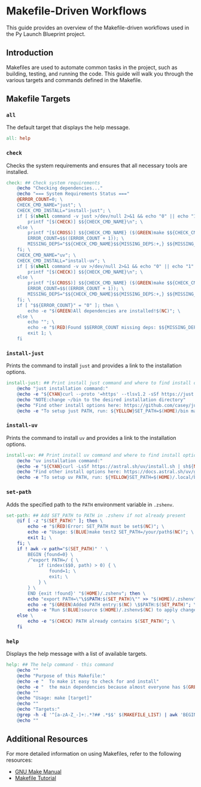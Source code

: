 # Makefile-Driven Workflows

This guide provides an overview of the Makefile-driven workflows used in the Py Launch Blueprint project.

## Introduction

Makefiles are used to automate common tasks in the project, such as building, testing, and running the code. This guide will walk you through the various targets and commands defined in the Makefile.

## Makefile Targets

### `all`

The default target that displays the help message.

```makefile
all: help
```

### `check`

Checks the system requirements and ensures that all necessary tools are installed.

```makefile
check: ## Check system requirements
	@echo "Checking dependencies..."
	@echo "=== System Requirements Status ==="
	@ERROR_COUNT=0; \
	CHECK_CMD_NAME="just"; \
	CHECK_CMD_INSTALL="install-just"; \
	if [ $(shell command -v just >/dev/null 2>&1 && echo "0" || echo "1" ) -eq 0 ] ; then \
		printf "[$(CHECK)] $${CHECK_CMD_NAME}\n"; \
	else \
		printf "[$(CROSS)] $${CHECK_CMD_NAME} ($(GREEN)make $${CHECK_CMD_INSTALL}$(NC))\n"; \
		ERROR_COUNT=$$((ERROR_COUNT + 1)); \
		MISSING_DEPS="$${CHECK_CMD_NAME}$${MISSING_DEPS:+,} $${MISSING_DEPS}"; \
	fi; \
	CHECK_CMD_NAME="uv"; \
	CHECK_CMD_INSTALL="install-uv"; \
	if [ $(shell command -v uv >/dev/null 2>&1 && echo "0" || echo "1" ) -eq 0 ] ; then \
		printf "[$(CHECK)] $${CHECK_CMD_NAME}\n"; \
	else \
		printf "[$(CROSS)] $${CHECK_CMD_NAME} ($(GREEN)make $${CHECK_CMD_INSTALL}$(NC))\n"; \
		ERROR_COUNT=$$((ERROR_COUNT + 1)); \
		MISSING_DEPS="$${CHECK_CMD_NAME}$${MISSING_DEPS:+,} $${MISSING_DEPS}"; \
	fi; \
	if [ "$${ERROR_COUNT}" = "0" ]; then \
		echo -e "$(GREEN)All dependencies are installed!$(NC)"; \
	else \
		echo ""; \
		echo -e "$(RED)Found $$ERROR_COUNT missing deps: $${MISSING_DEPS}$(NC)"; \
		exit 1; \
	fi
```

### `install-just`

Prints the command to install `just` and provides a link to the installation options.

```makefile
install-just: ## Print install just command and where to find install options
	@echo "just installation command:"
	@echo -e "${CYAN}curl --proto '=https' --tlsv1.2 -sSf https://just.systems/install.sh | bash -s -- --to ~/bin${NC}"
	@echo "NOTE:change ~/bin to the desired installation directory"
	@echo "Find other install options here: https://github.com/casey/just"
	@echo -e "To setup just PATH, run: ${YELLOW}SET_PATH=$(HOME)/bin make set-path${NC}"
```

### `install-uv`

Prints the command to install `uv` and provides a link to the installation options.

```makefile
install-uv: ## Print install uv command and where to find install options
	@echo "uv installation command:"
	@echo -e "${CYAN}curl -LsSf https://astral.sh/uv/install.sh | sh${NC}"
	@echo "Find other install options here: https://docs.astral.sh/uv/getting-started/installation/"
	@echo -e "To setup uv PATH, run: ${YELLOW}SET_PATH=$(HOME)/.local/bin make set-path${NC}"
```

### `set-path`

Adds the specified path to the `PATH` environment variable in `.zshenv`.

```makefile
set-path: ## Add SET_PATH to PATH in .zshenv if not already present
	@if [ -z "$(SET_PATH)" ]; then \
		echo -e "$(RED)Error: SET_PATH must be set$(NC)"; \
		echo -e "Usage: $(BLUE)make test2 SET_PATH=/your/path$(NC)"; \
		exit 1; \
	fi; \
	if ! awk -v path="$(SET_PATH)" ' \
		BEGIN {found=0} \
		/^export PATH=/ { \
			if (index($$0, path) > 0) { \
				found=1; \
				exit; \
			} \
		} \
		END {exit !found}' "$(HOME)/.zshenv"; then \
		echo "export PATH=\"\$$PATH:$(SET_PATH)\"" >> "$(HOME)/.zshenv"; \
		echo -e "$(GREEN)Added PATH entry:$(NC) \$$PATH:$(SET_PATH)"; \
		echo -e "Run $(BLUE)source $(HOME)/.zshenv$(NC) to apply changes"; \
	else \
		echo -e "$(CHECK) PATH already contains $(SET_PATH)"; \
	fi
```

### `help`

Displays the help message with a list of available targets.

```makefile
help: ## The help command - this command
	@echo ""
	@echo "Purpose of this Makefile:"
	@echo -e "  To make it easy to check for and install"
	@echo -e "  the main dependencies because almost everyone has $(GREEN)make$(NC)"
	@echo ""
	@echo "Usage: make [target]"
	@echo ""
	@echo "Targets:"
	@grep -h -E '^[a-zA-Z_-]+:.*?## .*$$' $(MAKEFILE_LIST) | awk 'BEGIN {FS = ":.*?## "}; {printf "$(CYAN)%-30s$(NC) %s\n", $$1, $$2}' 
	@echo ""
```

## Additional Resources

For more detailed information on using Makefiles, refer to the following resources:

- [GNU Make Manual](https://www.gnu.org/software/make/manual/make.html)
- [Makefile Tutorial](https://makefiletutorial.com/)
